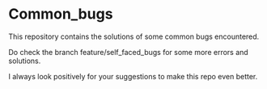 # Common_bugs
This repository contains the solutions of some common bugs encountered.

Do check the branch feature/self_faced_bugs for some more errors and solutions.

I always look positively for your suggestions to make this repo even better.
